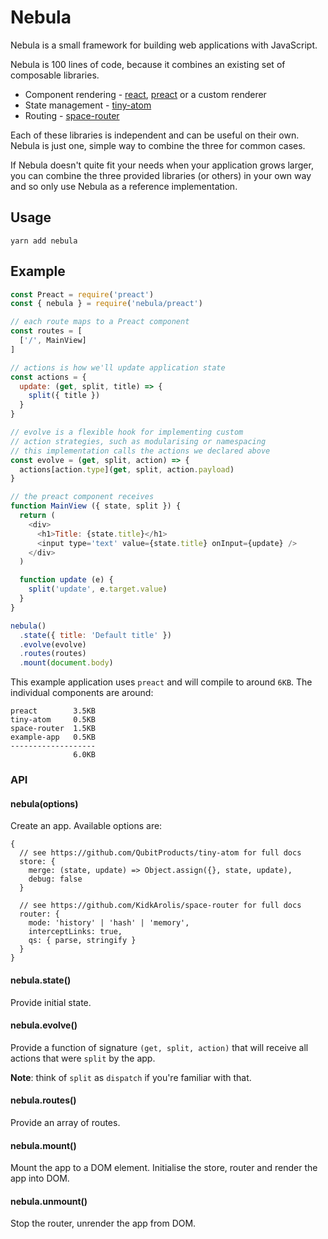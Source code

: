 # Nebula

Nebula is a small framework for building web applications with JavaScript.

Nebula is 100 lines of code, because it combines an existing set of composable libraries.

* Component rendering - [react](https://reactjs.org/), [preact](https://preactjs.com/) or a custom renderer
* State management - [tiny-atom](https://qubitproducts.github.io/tiny-atom)
* Routing - [space-router](https://github.com/KidkArolis/space-router)

Each of these libraries is independent and can be useful on their own. Nebula is just one, simple way to combine the three for common cases.

If Nebula doesn't quite fit your needs when your application grows larger, you can combine the three provided libraries (or others) in your own way and so only use Nebula as a reference implementation.

## Usage

    yarn add nebula

## Example

```js
const Preact = require('preact')
const { nebula } = require('nebula/preact')

// each route maps to a Preact component
const routes = [
  ['/', MainView]
]

// actions is how we'll update application state
const actions = {
  update: (get, split, title) => {
    split({ title })
  }
}

// evolve is a flexible hook for implementing custom
// action strategies, such as modularising or namespacing
// this implementation calls the actions we declared above
const evolve = (get, split, action) => {
  actions[action.type](get, split, action.payload)
}

// the preact component receives
function MainView ({ state, split }) {
  return (
    <div>
      <h1>Title: {state.title}</h1>
      <input type='text' value={state.title} onInput={update} />
    </div>
  )

  function update (e) {
    split('update', e.target.value)
  }
}

nebula()
  .state({ title: 'Default title' })
  .evolve(evolve)
  .routes(routes)
  .mount(document.body)
```

This example application uses `preact` and will compile to around `6KB`. The individual components are around:

```
preact        3.5KB
tiny-atom     0.5KB
space-router  1.5KB
example-app   0.5KB
-------------------
              6.0KB
```

### API

#### nebula(options)

Create an app. Available options are:

```
{
  // see https://github.com/QubitProducts/tiny-atom for full docs
  store: {
    merge: (state, update) => Object.assign({}, state, update),
    debug: false
  }

  // see https://github.com/KidkArolis/space-router for full docs
  router: {
    mode: 'history' | 'hash' | 'memory',
    interceptLinks: true,
    qs: { parse, stringify }
  }
}
```

#### nebula.state()

Provide initial state.

#### nebula.evolve()

Provide a function of signature `(get, split, action)` that will receive all actions that were `split` by the app.

**Note**: think of `split` as `dispatch` if you're familiar with that.

#### nebula.routes()

Provide an array of routes.

#### nebula.mount()

Mount the app to a DOM element. Initialise the store, router and render the app into DOM.

#### nebula.unmount()

Stop the router, unrender the app from DOM.
